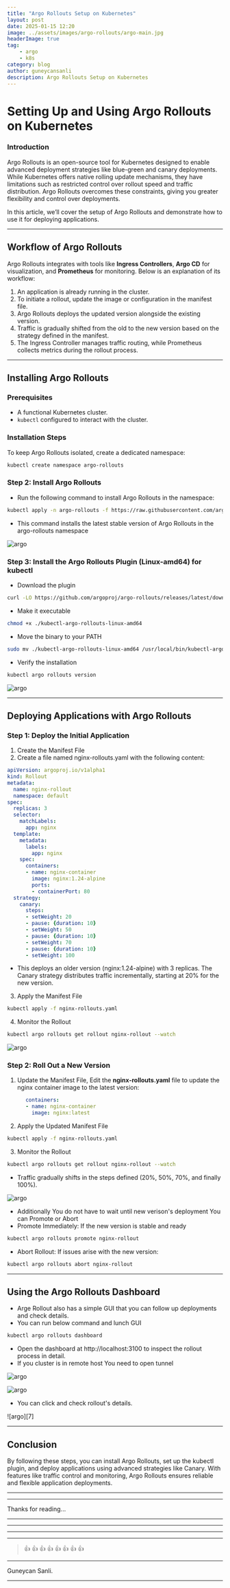 ```yaml
---
title: "Argo Rollouts Setup on Kubernetes"
layout: post
date: 2025-01-15 12:20
image: ../assets/images/argo-rollouts/argo-main.jpg
headerImage: true
tag:
    - argo
    - k8s
category: blog
author: guneycansanli
description: Argo Rollouts Setup on Kubernetes
---
```


# Setting Up and Using Argo Rollouts on Kubernetes

### Introduction

Argo Rollouts is an open-source tool for Kubernetes designed to enable advanced deployment strategies like blue-green and canary   deployments. While Kubernetes offers native rolling update mechanisms, they have limitations such as restricted control over rollout speed and traffic distribution. Argo Rollouts overcomes these constraints, giving you greater flexibility and control over deployments.

In this article, we’ll cover the setup of Argo Rollouts and demonstrate how to use it for deploying applications.

---

## Workflow of Argo Rollouts

Argo Rollouts integrates with tools like **Ingress Controllers**, **Argo CD** for visualization, and **Prometheus** for monitoring. Below is an explanation of its workflow:

1. An application is already running in the cluster.
2. To initiate a rollout, update the image or configuration in the manifest file.
3. Argo Rollouts deploys the updated version alongside the existing version.
4. Traffic is gradually shifted from the old to the new version based on the strategy defined in the manifest.
5. The Ingress Controller manages traffic routing, while Prometheus collects metrics during the rollout process.

---

## Installing Argo Rollouts

### Prerequisites
- A functional Kubernetes cluster.
- `kubectl` configured to interact with the cluster.

### Installation Steps

To keep Argo Rollouts isolated, create a dedicated namespace:
```bash
kubectl create namespace argo-rollouts
```


### Step 2: Install Argo Rollouts

- Run the following command to install Argo Rollouts in the namespace:
```bash
kubectl apply -n argo-rollouts -f https://raw.githubusercontent.com/argoproj/argo-rollouts/stable/manifests/install.yaml
```

- This command installs the latest stable version of Argo Rollouts in the argo-rollouts namespace

![argo][1]


### Step 3: Install the Argo Rollouts Plugin (Linux-amd64) for kubectl


- Download the plugin
```bash
curl -LO https://github.com/argoproj/argo-rollouts/releases/latest/download/kubectl-argo-rollouts-linux-amd64
```

- Make it executable
```bash
chmod +x ./kubectl-argo-rollouts-linux-amd64
```

- Move the binary to your PATH
```bash
sudo mv ./kubectl-argo-rollouts-linux-amd64 /usr/local/bin/kubectl-argo-rollouts
```

- Verify the installation
```bash
kubectl argo rollouts version
```

![argo][2]


---

## Deploying Applications with Argo Rollouts

### Step 1: Deploy the Initial Application

1. Create the Manifest File
2. Create a file named nginx-rollouts.yaml with the following content:

```yaml
apiVersion: argoproj.io/v1alpha1
kind: Rollout
metadata:
  name: nginx-rollout
  namespace: default
spec:
  replicas: 3
  selector:
    matchLabels:
      app: nginx
  template:
    metadata:
      labels:
        app: nginx
    spec:
      containers:
      - name: nginx-container
        image: nginx:1.24-alpine
        ports:
        - containerPort: 80
  strategy:
    canary:
      steps:
      - setWeight: 20
      - pause: {duration: 10}
      - setWeight: 50
      - pause: {duration: 10}
      - setWeight: 70
      - pause: {duration: 10}
      - setWeight: 100
```

- This deploys an older version (nginx:1.24-alpine) with 3 replicas. The Canary strategy distributes traffic incrementally, starting at 20% for the new version.

3. Apply the Manifest File
```bash
kubectl apply -f nginx-rollouts.yaml
```

4. Monitor the Rollout
```bash
kubectl argo rollouts get rollout nginx-rollout --watch
```

![argo][3]

### Step 2: Roll Out a New Version

1. Update the Manifest File, Edit the **nginx-rollouts.yaml** file to update the nginx container image to the latest version:
```yaml
      containers:
      - name: nginx-container
        image: nginx:latest
```

2. Apply the Updated Manifest File
```bash
kubectl apply -f nginx-rollouts.yaml
```

3. Monitor the Rollout
```bash
kubectl argo rollouts get rollout nginx-rollout --watch
```

- Traffic gradually shifts in the steps defined (20%, 50%, 70%, and finally 100%).

![argo][4]

- Additionally You do not have to wait until new verison's deployment You can Promote or Abort
- Promote Immediately: If the new version is stable and ready
```bash
kubectl argo rollouts promote nginx-rollout
```

- Abort Rollout: If issues arise with the new version:
```bash
kubectl argo rollouts abort nginx-rollout
```

---

## Using the Argo Rollouts Dashboard

- Arge Rollout also has a simple GUI that you can follow up deployments and check details.
- You can run below command and lunch GUI
```bash
kubectl argo rollouts dashboard
```

- Open the dashboard at http://localhost:3100 to inspect the rollout process in detail. 
- If you cluster is in remote host You need to open tunnel 

![argo][5]


![argo][6]

- You can click and check rollout's details.

![argo][7]


---


## Conclusion

By following these steps, you can install Argo Rollouts, set up the kubectl plugin, and deploy applications using advanced strategies like Canary. With features like traffic control and monitoring, Argo Rollouts ensures reliable and flexible application deployments.


* * *

---

Thanks for reading...

---

---

---

---

> :+1: :+1: :+1: :+1: :+1: :+1: :+1: :+1:

---

Guneycan Sanli.

---

[1]: ../assets/images/argo-rollouts/argo-1.jpg
[2]: ../assets/images/argo-rollouts/argo-2.jpg
[3]: ../assets/images/argo-rollouts/argo-3.jpg
[4]: ../assets/images/argo-rollouts/argo-4.jpg
[5]: ../assets/images/argo-rollouts/argo-5.jpg
[6]: ../assets/images/argo-rollouts/argo-6.jpg


